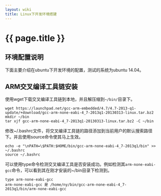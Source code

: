 ```yaml
---
layout: wiki
title: Linux下开发环境搭建
---
```


# {{ page.title }}

## 环境配置说明
下面主要介绍在ubuntu下开发环境的配置，测试的系统为ubuntu 14.04。

## ARM交叉编译工具链安装
使用wget下载交叉编译工具链到本地，并且解压缩到`~/bin/`目录下。

```
wget https://launchpad.net/gcc-arm-embedded/4.7/4.7-2013-q1-update/+download/gcc-arm-none-eabi-4_7-2013q1-20130313-linux.tar.bz2
mkdir ~/bin
tar xjf gcc-arm-none-eabi-4_7-2013q1-20130313-linux.tar.bz2 -C ~/bin
```

修改~/.bashrc文件，将交叉编译工具链的路径添加到当前用户的默认搜索路径下。并且使用source命令使其马上生效。

```
echo -e "\nPATH=\$PATH:$HOME/bin/gcc-arm-none-eabi-4_7-2013q1/bin" >> ~/.bashrc
source ~/.bashrc
```

可以使用type命令检测交叉编译工具是否安装成功。例如检测其`arm-none-eabi-gcc`命令，可以看到其在刚才安装的~/bin目录下检测到。

```
type arm-none-eabi-gcc
arm-none-eabi-gcc 是 /home/ny/bin/gcc-arm-none-eabi-4_7-2013q1/bin/arm-none-eabi-gcc
```
